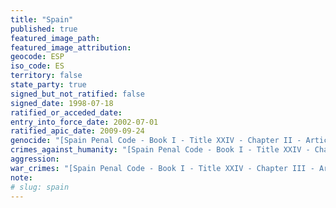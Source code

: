 ```yaml
---
title: "Spain"
published: true
featured_image_path:
featured_image_attribution:
geocode: ESP
iso_code: ES
territory: false
state_party: true
signed_but_not_ratified: false
signed_date: 1998-07-18
ratified_or_acceded_date:
entry_into_force_date: 2002-07-01
ratified_apic_date: 2009-09-24
genocide: "[Spain Penal Code - Book I - Title XXIV - Chapter II - Article 607](https://iccdb.hrlc.net/data/doc/706/keyword/46/)"
crimes_against_humanity: "[Spain Penal Code - Book I - Title XXIV - Chapter II Bis - Article 607 bis](https://iccdb.hrlc.net/data/doc/706/keyword/13/)"
aggression:
war_crimes: "[Spain Penal Code - Book I - Title XXIV - Chapter III - Articles 608-614 bis](https://iccdb.hrlc.net/data/doc/706/keyword/145/)"
note:
# slug: spain
---
```

